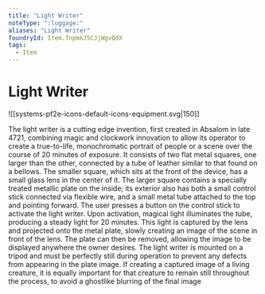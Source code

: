 ```yaml
---
title: "Light Writer"
noteType: ":luggage:"
aliases: "Light Writer"
foundryId: Item.TnpmkJ5CJjWgvQdX
tags:
  - Item
---
```


# Light Writer
![[systems-pf2e-icons-default-icons-equipment.svg|150]]

The light writer is a cutting edge invention, first created in Absalom in late 4721, combining magic and clockwork innovation to allow its operator to create a true-to-life, monochromatic portrait of people or a scene over the course of 20 minutes of exposure. It consists of two flat metal squares, one larger than the other, connected by a tube of leather similar to that found on a bellows. The smaller square, which sits at the front of the device, has a small glass lens in the center of it. The larger square contains a specially treated metallic plate on the inside; its exterior also has both a small control stick connected via flexible wire, and a small metal tube attached to the top and pointing forward. The user presses a button on the control stick to activate the light writer. Upon activation, magical light illuminates the tube, producing a steady light for 20 minutes. This light is captured by the lens and projected onto the metal plate, slowly creating an image of the scene in front of the lens. The plate can then be removed, allowing the image to be displayed anywhere the owner desires. The light writer is mounted on a tripod and must be perfectly still during operation to prevent any defects from appearing in the plate image. If creating a captured image of a living creature, it is equally important for that creature to remain still throughout the process, to avoid a ghostlike blurring of the final image
